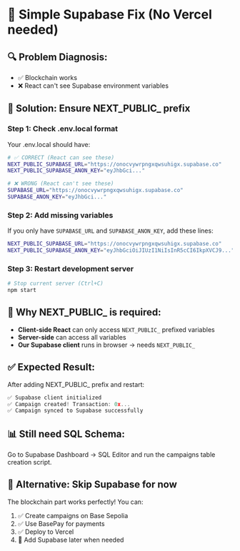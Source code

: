 # 🎯 Simple Supabase Fix (No Vercel needed)

## 🔍 **Problem Diagnosis:**
- ✅ Blockchain works
- ❌ React can't see Supabase environment variables

## 🔧 **Solution: Ensure NEXT_PUBLIC_ prefix**

### **Step 1: Check .env.local format**

Your .env.local should have:
```bash
# ✅ CORRECT (React can see these)
NEXT_PUBLIC_SUPABASE_URL="https://onocvywrpngxqwsuhigx.supabase.co"
NEXT_PUBLIC_SUPABASE_ANON_KEY="eyJhbGci..."

# ❌ WRONG (React can't see these)  
SUPABASE_URL="https://onocvywrpngxqwsuhigx.supabase.co"
SUPABASE_ANON_KEY="eyJhbGci..."
```

### **Step 2: Add missing variables**

If you only have `SUPABASE_URL` and `SUPABASE_ANON_KEY`, add these lines:

```bash
NEXT_PUBLIC_SUPABASE_URL="https://onocvywrpngxqwsuhigx.supabase.co"
NEXT_PUBLIC_SUPABASE_ANON_KEY="eyJhbGciOiJIUzI1NiIsInR5cCI6IkpXVCJ9..."
```

### **Step 3: Restart development server**

```bash
# Stop current server (Ctrl+C)
npm start
```

## 🎯 **Why NEXT_PUBLIC_ is required:**

- **Client-side React** can only access `NEXT_PUBLIC_` prefixed variables
- **Server-side** can access all variables
- **Our Supabase client** runs in browser → needs `NEXT_PUBLIC_`

## ✅ **Expected Result:**

After adding NEXT_PUBLIC_ prefix and restart:

```javascript
✅ Supabase client initialized
✅ Campaign created! Transaction: 0x...
✅ Campaign synced to Supabase successfully
```

## 📊 **Still need SQL Schema:**

Go to Supabase Dashboard → SQL Editor and run the campaigns table creation script.

## 🚀 **Alternative: Skip Supabase for now**

The blockchain part works perfectly! You can:
1. ✅ Create campaigns on Base Sepolia
2. ✅ Use BasePay for payments  
3. ✅ Deploy to Vercel
4. 🔄 Add Supabase later when needed